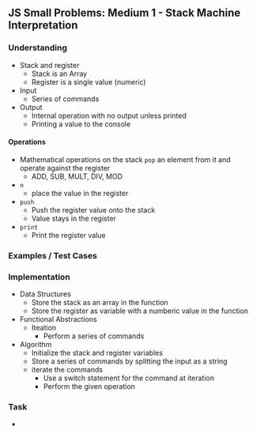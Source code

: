 ## JS Small Problems: Medium 1 - Stack Machine Interpretation

### Understanding
- Stack and register
  + Stack is an Array
  + Register is a single value (numeric)
- Input
  + Series of commands
- Output
  + Internal operation with no output unless printed
  + Printing a value to the console

#### Operations
- Mathematical operations on the stack `pop` an element from it and operate against the register
  + ADD, SUB, MULT, DIV, MOD
- `n`
  + place the value in the register
- `push`
  + Push the register value onto the stack
  + Value stays in the register
- `print`
  + Print the register value

### Examples / Test Cases

### Implementation
- Data Structures
  + Store the stack as an array in the function
  + Store the register as variable with a numberic value in the function
- Functional Abstractions
  + Iteation
    * Perform a series of commands
- Algorithm
  + Initialize the stack and register variables
  + Store a series of commands by splitting the input as a string
  + iterate the commands
    * Use a switch statement for the command at iteration
    * Perform the given operation

### Task
- 